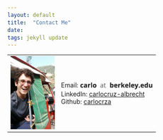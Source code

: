 ```yaml
---
layout: default
title:  "Contact Me"
date:  
tags: jekyll update
---
```

<table style="border: none">
	<tr>
		<td>
			<img width="100" src="files/carlo_icon.jpg">
		</td>
		<td>Email:
			<img style="vertical-align: middle" height="20" src="files/contact/contact1.png"/>
			<img style="vertical-align: middle" height="20" src="files/contact/contact2.png"/>
			<img style="vertical-align: middle" height="20" src="files/contact/contact3.png"/> <br>
			LinkedIn: <a href="https://www.linkedin.com/in/carlocruz-albrecht/">carlocruz-albrecht</a> <br>
			Github: <a href="http://github.com/carlocrza/">carlocrza</a>
		</td>
	</tr>
</table>